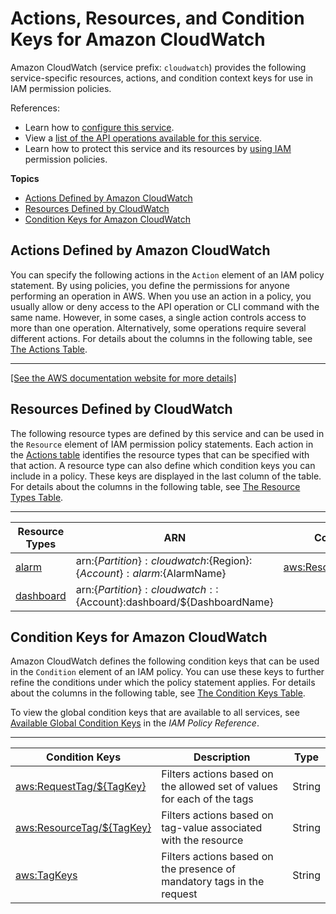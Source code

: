 # Actions, Resources, and Condition Keys for Amazon CloudWatch<a name="list_amazoncloudwatch"></a>

Amazon CloudWatch \(service prefix: `cloudwatch`\) provides the following service\-specific resources, actions, and condition context keys for use in IAM permission policies\.

References:
+ Learn how to [configure this service](https://docs.aws.amazon.com/AmazonCloudWatch/latest/monitoring/)\.
+ View a [list of the API operations available for this service](https://docs.aws.amazon.com/AmazonCloudWatch/latest/APIReference/)\.
+ Learn how to protect this service and its resources by [using IAM](https://docs.aws.amazon.com/AmazonCloudWatch/latest/monitoring/auth-and-access-control-cw.html) permission policies\.

**Topics**
+ [Actions Defined by Amazon CloudWatch](#amazoncloudwatch-actions-as-permissions)
+ [Resources Defined by CloudWatch](#amazoncloudwatch-resources-for-iam-policies)
+ [Condition Keys for Amazon CloudWatch](#amazoncloudwatch-policy-keys)

## Actions Defined by Amazon CloudWatch<a name="amazoncloudwatch-actions-as-permissions"></a>

You can specify the following actions in the `Action` element of an IAM policy statement\. By using policies, you define the permissions for anyone performing an operation in AWS\. When you use an action in a policy, you usually allow or deny access to the API operation or CLI command with the same name\. However, in some cases, a single action controls access to more than one operation\. Alternatively, some operations require several different actions\. For details about the columns in the following table, see [The Actions Table](reference_policies_actions-resources-contextkeys.md#actions_table)\.


****  
[\[See the AWS documentation website for more details\]](http://docs.aws.amazon.com/IAM/latest/UserGuide/list_amazoncloudwatch.html)

## Resources Defined by CloudWatch<a name="amazoncloudwatch-resources-for-iam-policies"></a>

The following resource types are defined by this service and can be used in the `Resource` element of IAM permission policy statements\. Each action in the [Actions table](#amazoncloudwatch-actions-as-permissions) identifies the resource types that can be specified with that action\. A resource type can also define which condition keys you can include in a policy\. These keys are displayed in the last column of the table\. For details about the columns in the following table, see [The Resource Types Table](reference_policies_actions-resources-contextkeys.md#resources_table)\.


****  

| Resource Types | ARN | Condition Keys | 
| --- | --- | --- | 
|   [ alarm ](https://docs.aws.amazon.com/AmazonCloudWatch/latest/monitoring/auth-and-access-control-cw.html)  |  arn:$\{Partition\}:cloudwatch:$\{Region\}:$\{Account\}:alarm:$\{AlarmName\}  |   [ aws:ResourceTag/$\{TagKey\} ](#amazoncloudwatch-aws_ResourceTag___TagKey_)   | 
|   [ dashboard ](https://docs.aws.amazon.com/AmazonCloudWatch/latest/monitoring/auth-and-access-control-cw.html)  |  arn:$\{Partition\}:cloudwatch::$\{Account\}:dashboard/$\{DashboardName\}  |  | 

## Condition Keys for Amazon CloudWatch<a name="amazoncloudwatch-policy-keys"></a>

Amazon CloudWatch defines the following condition keys that can be used in the `Condition` element of an IAM policy\. You can use these keys to further refine the conditions under which the policy statement applies\. For details about the columns in the following table, see [The Condition Keys Table](reference_policies_actions-resources-contextkeys.md#context_keys_table)\.

To view the global condition keys that are available to all services, see [Available Global Condition Keys](reference_policies_condition-keys.html#AvailableKeys) in the *IAM Policy Reference*\.


****  

| Condition Keys | Description | Type | 
| --- | --- | --- | 
|   [ aws:RequestTag/$\{TagKey\} ](https://docs.aws.amazon.com/IAM/latest/UserGuide/reference_policies_condition-keys.html#condition-keys-requesttag)  | Filters actions based on the allowed set of values for each of the tags | String | 
|   [ aws:ResourceTag/$\{TagKey\} ](https://docs.aws.amazon.com/IAM/latest/UserGuide/reference_policies_condition-keys.html#condition-keys-resourcetag)  | Filters actions based on tag\-value associated with the resource | String | 
|   [ aws:TagKeys ](https://docs.aws.amazon.com/IAM/latest/UserGuide/reference_policies_condition-keys.html#condition-keys-tagkeys)  | Filters actions based on the presence of mandatory tags in the request | String | 